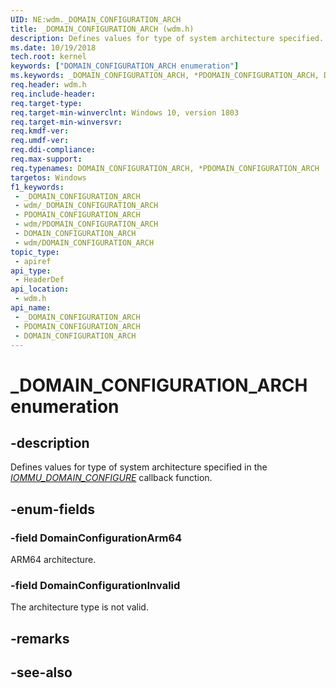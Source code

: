 ```yaml
---
UID: NE:wdm._DOMAIN_CONFIGURATION_ARCH
title: _DOMAIN_CONFIGURATION_ARCH (wdm.h)
description: Defines values for type of system architecture specified.
ms.date: 10/19/2018
tech.root: kernel
keywords: ["DOMAIN_CONFIGURATION_ARCH enumeration"]
ms.keywords: _DOMAIN_CONFIGURATION_ARCH, *PDOMAIN_CONFIGURATION_ARCH, DOMAIN_CONFIGURATION_ARCH,
req.header: wdm.h
req.include-header: 
req.target-type: 
req.target-min-winverclnt: Windows 10, version 1803
req.target-min-winversvr: 
req.kmdf-ver: 
req.umdf-ver: 
req.ddi-compliance: 
req.max-support: 
req.typenames: DOMAIN_CONFIGURATION_ARCH, *PDOMAIN_CONFIGURATION_ARCH
targetos: Windows
f1_keywords:
 - _DOMAIN_CONFIGURATION_ARCH
 - wdm/_DOMAIN_CONFIGURATION_ARCH
 - PDOMAIN_CONFIGURATION_ARCH
 - wdm/PDOMAIN_CONFIGURATION_ARCH
 - DOMAIN_CONFIGURATION_ARCH
 - wdm/DOMAIN_CONFIGURATION_ARCH
topic_type:
 - apiref
api_type:
 - HeaderDef
api_location:
 - wdm.h
api_name:
 - _DOMAIN_CONFIGURATION_ARCH
 - PDOMAIN_CONFIGURATION_ARCH
 - DOMAIN_CONFIGURATION_ARCH
---
```


# _DOMAIN_CONFIGURATION_ARCH enumeration


## -description

Defines values for type of system architecture specified in the [_IOMMU_DOMAIN_CONFIGURE_](nc-wdm-iommu_domain_configure.md) callback function.

## -enum-fields

### -field DomainConfigurationArm64

ARM64 architecture.

### -field DomainConfigurationInvalid

The architecture type is not valid.

## -remarks

## -see-also

